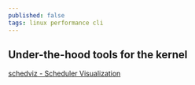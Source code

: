 ```yaml
---
published: false
tags: linux performance cli
---
```

## Under-the-hood tools for the kernel

[schedviz - Scheduler Visualization](https://github.com/google/schedviz)